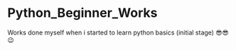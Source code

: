 # Python_Beginner_Works
Works done myself when i started to learn python basics (initial stage) 😎😎😉
